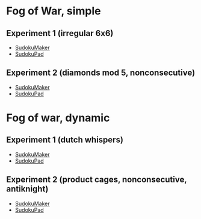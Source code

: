 # Fog of War, simple

## Experiment 1 (irregular 6x6)
* [SudokuMaker](https://sudokumaker.app/?puzzle=N4IgZg9gTgtghgFwGoFMoGcCWEB2IBcIAjAHQCsJADCADQgAOArgF7MA2KBoOcMnhtEHEYIAFtAIgAwqKiZ0AFQj1R6ANaZBAYwgw%2BOBJMBEBAAJMUKCgDmjNnCgmAbAA9HJgMqMAJhDWMAOjimGmwcDlpwVijogaaQViYQYCYA7vaCCACe9Pwg6N6%2BjIJYzPyOdFoooegEANqgAG5wbIz8ACwAvjSNza0Ejl09LfwAzIMgTcMEROOTffgATLO9-GTLU4vr82vdEyvTW%2B2H-cf4Y7tz-DMX%2B2enSzcbA4-bp50vo2%2BnO0PzD79XU7PAEEH57DbXEH4YHg%2BbnKHvKH-WFle5fD6g07wlEHAC6FVw6AQUDgmAMNXw9RAWRyBEo4xpVzolis2BwFNqlBoXK5RBofL5PJoCxoI354q5IpFYrFfLawoVMpoZBo8vl0uVmrVqs1KrIuIZ2XalBNFSqbA5RFlAE5hbz5QAOGi2ogqhZ8hYiojlBYAdmFjgNu0ZBBGlD5IAiUQ5oEq1TqC0lgbol2mkMj5stNvxOPwvvGcYtdSd1pzqfwYMLlvlrrLtwdBczdW9woWdaejfjlPdwt97deuyrdTFbX7n0HTcpRAFfZTt3zE67tQWKpGfJGbbnGwXscny-lYbHac7RcpIwP%2Bq3806OaJmQ4XGpKGchnwsYgbAkhAAxCa-9QukjSJ%2BHfT8oEkX9-wAjoOgNDogA)
* [SudokuPad](https://sudokupad.app/bfgujbf061)

## Experiment 2 (diamonds mod 5, nonconsecutive)
* [SudokuMaker](https://sudokumaker.app/?puzzle=N4IgZg9gTgtghgFwGoFMoGcCWEB2IBcIAjAHQCsJADCADQgAOArgF7MA2KBoOcMnhtEHEYIAFtAIgAwqKiZ0AFQj1R6ANaZBAYwgw%2BOBJMBEBAAIActHhsTAZUYATCGsYAdHKYBiEAOYmIYEwB3OCg3UzNGGAAjNHQTTBwTe0xeXHs4hOStRBQTMVyoFHhMtD8A-JN0SLK80VyqqCgIRhxknF8AJj8oEwAWEy0UNjZ0GiC6xOSAN0x7FHsTKIBPEzIwkwB5KDESEzh7ACtdweG4kNycCAQB3HQULRFMKc46E5GCAG1QKbg2Rn4AOwAXxo31%2B-wIHRBYL%2B-F60JAP1hBAAHAikRD8AA2dHg-gAZlxyPwAE4iZiiOT%2BGQqQRKaDEXiCDSGRj%2BGTWUz8PDOcSobzMcCBQTadjRWjhQQcZL8BKYZjCTKOfLqaL6SqCEKNdzRfztXrGcSedqtYaFaLlWbVTL1VbUaLpdq5XaxTbRaa2QRjS6DZ78CztYrtZa-UGXSGuQGXba-c6-Y6fe7Rd6-VHQ%2BKHWqLcndUmlVmZQm-b6uR6uSmuXHI6Kw36K8Sy3zRWmubXK5n826ALqvW4IKBwBIIdCfUAIJb0fiUBHjyd0uiFbzYHAj-AfSg0Dcbog0Hc7jo0A8Hreb3dn-eHy8n7fny9Hmj4h9P3o0F8vsg0D8fx8-19-9%2BfoBv6Pm%2Bf5foBWI0JBkEAjQsGwSiNCIYh0FQXB6EIUhWGoTBGFYchXYzhOcKUKRrxDO8a74hu%2BIkq%2BiG9HRvQ0TuvQ7mQlCEQys78EQUY8HwkgNE0LRtL4byVNUMAQAsH6LHAWhqN4ImtIIPGQqRB4MCEvCrl8IDqYQhRaAgcDtBwgiBLMYgEJQJCPiAdSYN4oiGPgdkOWZ3gWdyH4gOg-ZOCgADq1miLZVBaQFTRqPwIAAMSkUl1B0GAmDDJI8VgNlOUgECPb%2BUs0QQJRHwfO%2BPblQ%2B5CVRQX61eQD6VZB%2BI1TQ5WNWQzWNb0lWwb0bUfB0PWVQeA1de1w0fkQlXjUhtWHoNc0dLNi0TeuI2TY1%2BKjZ%2Bg2kB%2BWJ9dtXZcdwvBxcJzStAk4kUZJMAmNJsljJAi4qfYanERplBafQOkwHpY7fYQCAoAAHoYdBg5Dkgpf5mDMFOJAdH5Xk%2BRu-mBbFoX2DZ7mRXQ0VBZlOW5al6VsJlyWkXl3EgwZENQ4zsOEB0ghYEjEWo3Q6NTkT2MhWFEW-QLMVxVlZNgIIaUZYQiU03TwNzqDTNqWrhD4hziPIzzQjmfzWPi7j%2BN2aLRsk-LUvSxTcsJTT1BESrLPMzDbnENrXME3rfO2WLQUm%2BFBPm8TsWk1LMuU9TitO3Fbvq6zIC9J7utowbfsWzjwvB1Fgvh2Tkd2wryV5QV6BFVEJV6VV60vq100NeBK3tXVT47e1LUne1c0Nx3PVNe1-WNc3Q39yPY2NTNW3TYes2NSiC1TQPHUfgeU9VUvvXtXZH5b6P367a3e8HWh68Attu6nflQJAkAA)
* [SudokuPad](https://sudokupad.app/vzvg7pudhv)

# Fog of war, dynamic

## Experiment 1 (dutch whispers)
* [SudokuMaker](https://sudokumaker.app/?puzzle=N4IgZg9gTgtghgFwGoFMoGcCWEB2IBcIAjAHQCsJADCADQgAOArgF7MA2KBoOcMnhtEHEYIAFtAIgAwqKiZ0AFQj1R6ANaZBAYwgw%2BOBJMBEBAAIAyowAmENYwA6OUwBERW0SYDqo%2BfTToHplpwAOYo6CYwEJYmZDQmAO6YYhAiJlAovoj%2BjiZqUMoa2ihsbOgEANqgAG5wbIz8AMwAvjTVtfUEZC1tdfxE3SA1vQQAnANDHfgAHOPt-AAss8P4AOxLkwBs6-wATNsEa62DcwQzRxP8W%2Bcn%2BM3Xy3v3k-1PC-v4Xa%2Bj74tf%2BI89SZjP5XQH8T5gg7vM6Q27vF6w0HHZYI5GTAFo-gwzFQv7A2F3WG-WEQnEfd6HInvDEXAio2lwkHvfFk7EMtk3FkMwlk0kM4lkpEMmk3ek3SlksXLHkMvni95Cm4c5Zcm4i5YChmqjUU%2BHvGVq95y5bKzbUhXQn7Mo16v4S7lNAC6dB0OHQCCgcEwBjK%2BEqIAQAE9fARKAMgyH8EQ6Olgtg3RVKDQk0no2maDsM1mU8maOno5nC7mc-ms0WGjQKxX5jQazXYg3K03q7XW43YlWm3W2zRGxsaP3%2BysaMPh1MaOPx4OByPZ2OJwvp0O5wvJ47w8GFpRoyA2N6whVyg1M-Mk-Mps7ymQz0mGpRLztxw1%2B-N%2B2RB0PB1Ok2QTzWGjWOw1kQ3ZEIWSaPg%2BIyVsO8zDmQw4bPB0FkNG8xVhWOwVkQmEFiMjrOiAMDek4mBgGAaAoDgWgLHQ7qBhwXAgDobASIQADE5FwBslDUHQYiYFoag4GEvqUCQOxdAMPB8JIQShOEkTRGQggRrsvE7vJB5%2BrCIANEUJS%2Bke0GnuufwgPMBmlBU8zRteZm6TsVlGTsmYNEQDlkiAfHMcU1l%2BvMKEXu8enOTZsHBeZTkun5RnHpWDSeQy3lhX6OzQXeSU3MQqVHsODSRbpPk0YZNknolIX6TFpV%2BissQrBsWXLDl1X%2BeUPEDh5IVELlBZNZMKWtUZGyZisXXmVVvk1eUY79fwoVDRUKyjRVhH0Yx%2BCgAgKAAB6GJtzEQKxUCSOxvHndQLTMSE-CgCxbEgGdF2XU0G6Rjs24ur0RmwpmIAoJYoQHIqDx0ADQPTCD6Jg4DlzGtD-2wwQd7UjDENYajiMQxs2oI%2BD-AjPaapo30OxSnjSNRnBTp0CJwSIJgVT8OUhEQEzUByJYKAAHIoPTCCMygpHkZR1HaR69RvVun0BnIwShBgFR3bFFT2XQbBwAARsUkgAIIgAMJVtXVhEa9rbCSAAQgbRxG0ZRArKbWs64QUg28r00bIl6vOxbhBOO7U1tVM94%2B%2BbkgAKIG4RKAi1oCA-buvt671uEZoWFVHGbLsgPri1%2Bg01blb242gNnfu57lCG9uOZDQUhnnlyn%2BflOlMGVuOcGN8nhDWy3LaxEQaaZiBeaD9BH0ZoBsQ7MOj6Vv%2BHYvnWsSvr2mZkBWZANoOSYbNGGyxBsX4DtBdUjkOjsDE3ru5amWbQUQqaFUn4f%2B7lI0jkmY0juOKzQSHbub8QBRxbmQGsXsBw1mWiOCsKx5hAJzqAoOw1ZzjiIP2B2GZGpOilgQU8vEW62UrG5aMd5KwmR-GeEywV1xNCAA)
* [SudokuPad](https://sudokupad.app/qmzxo8abg3)

## Experiment 2 (product cages, nonconsecutive, antiknight)
* [SudokuMaker](https://sudokumaker.app/?puzzle=N4IgZg9gTgtghgFwGoFMoGcCWEB2IBcIAjAHQCsJADCADQgAOArgF7MA2KBoOcMnhtEHEYIAFtAIgAwqKiZ0AFQj1R6ANaZBAYwgw%2BOBJMBEBAAJ0jACYQ1jADo5TcA5jU5MAc1EJ7pnLh046ChaIpgAbig%2BJvRQEBaMWggmGmwcUCZacO4o6FEWAJ48MJhaJpDuJhBgJgDucFDaKKnoBADaoGFwbIz8ABwAvjQdXT0EAEyDw938AGyTIJ3TBAAs84uj%2BERrI-wA7NtL%2BGQHGwCcJ-wAzBcEx0MLOwTn9%2BtXN-hzL4-4A1%2BHE38NvtAfxViCCFtwfhgVMNmDYfxIQiCNcoXdkfhnhiARjPhjftj3niHocCSSNkjyXt3vCqU93qiMei6ZiGe9ma8CGTOfgcSziTzaTzKTyYSyhd8Rd8xTyOd8sSzGfz3tzvnyeQLvqr-u8Zd8JYcpYclbL3gqeSbvnLDua1USVe8jUCaY7dS6obbjeyHVD1d85gBdOgBdAIKBwTAGFr4dogBD5ej8SjzeOJiF0KAodzYQJtSg0fP5og0YvFsY0cvlwsFku1ssVhvVot1huVmiXdud5Y0bvdsg0fv9jvDnujvsDicjju90eDiczGgLhe7Ggrle9GgbjdLxervfrzeHnfL-eHrcBlMJxFK1OI5lFfgMWLxRLJTCpNAZLI5QS38aUShixATJsmjWMeRAXZGmaNpLnzS4iAvKEQDGZZoLYMDLnLZZEPeFCoODJoMLaZZTgHSgkIxEBlmoQiYJjS4yOWXpKJZYhLjIdCwLGMtK0uViIJ4mYuNg6dyzIXDkLGXoRJjMgVzIDcyFOATvhQ3paOAojuLIy4N2WXZVMOEBLkuYS6OImMiH7IgF1QisyCMjZiEoGSLLAogi1LMixgo-ogxAUN8g4Lg4xQAAPQx8FAHQ2AkQgAGIAOS6hBmA79Qti%2BKQCSlLUv6S803wGiAPc2D4KY-SyLIfMcPbcsEJ7Pz7j-YqAKAsMPGyDA2hi7TyvbSqe2q2riyw9tELoNg4AAIyaSQAEEQHmLR%2BpjXyK10-SFIXeSByUsiZnzCSewajt7LGc7K0mkBprmthJAAIWW%2B5Vvo1pPJLUtyyIDsiG7aySzsodew7MhyxmYtdnzGZDu3FcZiXfsZj7ftlgXS4V2kksVKm2b5sIKRloClAwDAYIEDA0A7oJkAlrK9b8x4is%2BIrbsxl04d9OwhTizIXaFIOxdmup-GHsIZ6GY%2BrySx%2Bv6AZshciB8-tscubtMZ7addvE5HixRxdkaXBHtzI6HWJp8XpFk1pmwa2ddwPMiiBXIgNzGOyVw49sF2WXtBzB7sZghjtdih8tdlD7tdn7XZlzXDddjIjSL1TgqgA)
* [SudokuPad](https://sudokupad.app/sbw8rxfvn4)



